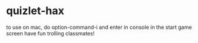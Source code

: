 # quizlet-hax
to use on mac, do option-command-i and enter in console in the start game screen
have fun trolling classmates!
